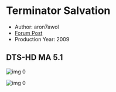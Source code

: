 # Terminator Salvation

* Author: aron7awol
* [Forum Post](https://www.avsforum.com/threads/bass-eq-for-filtered-movies.2995212/post-56894554)
* Production Year: 2009

## DTS-HD MA 5.1

![img 0](https://i.imgur.com/tl6PSpz.jpg)

![img 0](https://i.imgur.com/2pzkXHs.png)

